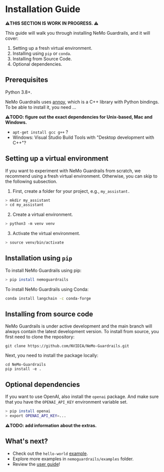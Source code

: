 # Installation Guide

**⚠️THIS SECTION IS WORK IN PROGRESS. ⚠️**

This guide will walk you through installing NeMo Guardrails, and it will cover:

1. Setting up a fresh virtual environment.
2. Installing using `pip` or `conda`.
3. Installing from Source Code.
4. Optional dependencies.

## Prerequisites

Python 3.8+.

NeMo Guardrails uses [annoy](https://github.com/spotify/annoy), which is a C++ library with Python bindings. To be able to install it, you need ...

**⚠️TODO: figure out the exact dependencies for Unix-based, Mac and Windows.**
- `apt-get install gcc g++` ?
- Windows: Visual Studio Build Tools with "Desktop development with C++"?

## Setting up a virtual environment

If you want to experiment with NeMo Guardrails from scratch, we recommend using a fresh virtual environment. Otherwise, you can skip to the following subsection.

1. First, create a folder for your project, e.g., `my_assistant.`

 ```bash
 > mkdir my_assistant
 > cd my_assistant
 ```

2. Create a virtual environment.

 ```bash
 > python3 -m venv venv
 ```

3. Activate the virtual environment.

 ```bash
 > source venv/bin/activate
 ```

## Installation using `pip`

To install NeMo Guardrails using pip:

 ```bash
 > pip install nemoguardrails
 ```

To install NeMo Guardrails using Conda:

```bash
conda install langchain -c conda-forge
```

## Installing from source code

NeMo Guardrails is under active development and the main branch will always contain the latest development version. To install from source, you first need to clone the repository:

```
git clone https://github.com/NVIDIA/NeMo-Guardrails.git
```

Next, you need to install the package locally:

```
cd NeMo-Guardrails
pip install -e .
```

## Optional dependencies

If you want to use OpenAI, also install the `openai` package. And make sure that you have the `OPENAI_API_KEY` environment variable set.

 ```bash
 > pip install openai
 > export OPENAI_API_KEY=...
 ```

**⚠️TODO: add information about the extras.**

## What's next?

* Check out the `hello-world` [example](./hello-world.md).
* Explore more examples in `nemoguardrails/examples` folder.
* Review the [user guide](../README.md#user-guide)!
